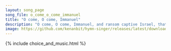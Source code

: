 ```yaml
---
layout: song_page
song_file: o_come_o_come_immanuel
title: "O come, O come, Immanuel"
description: "O come, O come, Immanuel, and ransom captive Israel, that mourns in lonely exile here, until the Son of God appear.    Rejoice! Rejoice!   Immanuel sh... english christian winter 4part"
image: https://github.com/kenanbit/hymn-singer/releases/latest/download/o_come_o_come_immanuel-trad.png
---
```


{% include choice_and_music.html %}